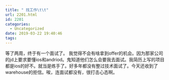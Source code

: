```yaml
---
title: " 找工作\t\t"
url: 2201.html
id: 2201
categories:
  - Uncategorized
date: 2019-03-22 19:40:46
tags:
---
```


等了两周，终于有一个面试了。 我觉得不会有啥拿到offer的机会。因为那家公司的jd上要求要懂ios和andriod。鬼知道他们怎么会要我去面试。我简历上写的项目都是ios的好不。就当是练手了。好多年都没有整过技术面试了。今天还收到了warehouse的拒信。唉，连面试都没有，很打击心态啊。